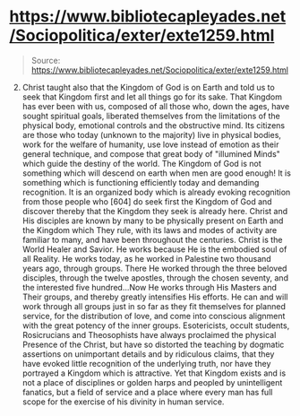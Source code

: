 # https://www.bibliotecapleyades.net/Sociopolitica/exter/exte1259.html

> Source: https://www.bibliotecapleyades.net/Sociopolitica/exter/exte1259.html

2. Christ taught also that the Kingdom of God is on Earth and told us to seek that Kingdom first and let all things go for its sake. That Kingdom has ever been with us, composed of all those who, down the ages, have sought spiritual goals, liberated themselves from the limitations of the physical body, emotional controls and the obstructive mind. Its citizens are those who today (unknown to the majority) live in physical bodies, work for the welfare of humanity, use love instead of emotion as their general technique, and compose that great body of "illumined Minds" which guide the destiny of the world. The Kingdom of God is not something which will descend on earth when men are good enough! It is something which is functioning efficiently today and demanding recognition. It is an organized body which is already evoking recognition from those people who [604] do seek first the Kingdom of God and discover thereby that the Kingdom they seek is already here. Christ and His disciples are known by many to be physically present on Earth and the Kingdom which They rule, with its laws and modes of activity are familiar to many, and have been throughout the centuries.
Christ is the World Healer and Savior. He works because He is the embodied soul of all Reality. He works today, as he worked in Palestine two thousand years ago, through groups. There He worked through the three beloved disciples, through the twelve apostles, through the chosen seventy, and the interested five hundred...Now He works through His Masters and Their groups, and thereby greatly intensifies His efforts. He can and will work through all groups just in so far as they fit themselves for planned service, for the distribution of love, and come into conscious alignment with the great potency of the inner groups.
Esotericists, occult students, Rosicrucians and Theosophists have always proclaimed the physical Presence of the Christ, but have so distorted the teaching by dogmatic assertions on unimportant details and by ridiculous claims, that they have evoked little recognition of the underlying truth, nor have they portrayed a Kingdom which is attractive. Yet that Kingdom exists and is not a place of disciplines or golden harps and peopled by unintelligent fanatics, but a field of service and a place where every man has full scope for the exercise of his divinity in human service.
